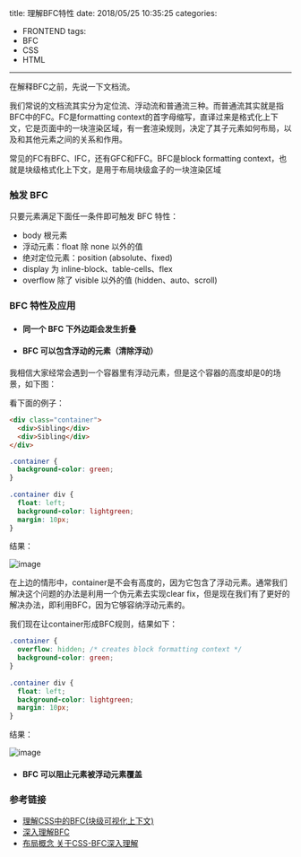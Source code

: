 title: 理解BFC特性
date: 2018/05/25 10:35:25
categories:
- FRONTEND
tags:
- BFC
- CSS
- HTML


---

在解释BFC之前，先说一下文档流。

我们常说的文档流其实分为定位流、浮动流和普通流三种。而普通流其实就是指BFC中的FC。FC是formatting context的首字母缩写，直译过来是格式化上下文，它是页面中的一块渲染区域，有一套渲染规则，决定了其子元素如何布局，以及和其他元素之间的关系和作用。

常见的FC有BFC、IFC，还有GFC和FFC。BFC是block formatting context，也就是块级格式化上下文，是用于布局块级盒子的一块渲染区域

<!--more-->

### 触发 BFC
只要元素满足下面任一条件即可触发 BFC 特性：

- body 根元素
- 浮动元素：float 除 none 以外的值
- 绝对定位元素：position (absolute、fixed)
- display 为 inline-block、table-cells、flex 
- overflow 除了 visible 以外的值 (hidden、auto、scroll)


### BFC 特性及应用

- #### 同一个 BFC 下外边距会发生折叠

- #### BFC 可以包含浮动的元素（清除浮动）
  
我相信大家经常会遇到一个容器里有浮动元素，但是这个容器的高度却是0的场景，如下图：

看下面的例子：

```HTML
<div class="container">
  <div>Sibling</div>
  <div>Sibling</div>
</div>  
```
```CSS
.container {
  background-color: green;
}
 
.container div {
  float: left;
  background-color: lightgreen;
  margin: 10px;
}
```
结果：

![image](https://kkkkkxiaofei.github.io/img/bfc/demo2-2.jpg)

在上边的情形中，container是不会有高度的，因为它包含了浮动元素。通常我们解决这个问题的办法是利用一个伪元素去实现clear fix，但是现在我们有了更好的解决办法，即利用BFC，因为它够容纳浮动元素的。

我们现在让container形成BFC规则，结果如下：

```css
.container {
  overflow: hidden; /* creates block formatting context */
  background-color: green;
}
 
.container div {
  float: left;
  background-color: lightgreen;
  margin: 10px;
}
```
结果：

![image](https://kkkkkxiaofei.github.io/img/bfc/demo2-3.jpg)

- #### BFC 可以阻止元素被浮动元素覆盖

### 参考链接

- [理解CSS中的BFC(块级可视化上下文)](https://www.jianshu.com/p/fc1d61dace7b)
- [深入理解BFC](http://www.cnblogs.com/xiaohuochai/p/5248536.html)
- [布局概念 关于CSS-BFC深入理解](https://juejin.im/post/5909db2fda2f60005d2093db)